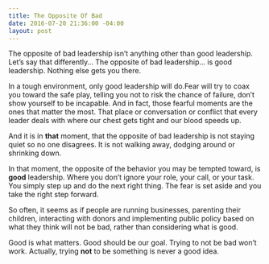 ```yaml
---
title: The Opposite Of Bad
date: 2016-07-20 21:36:00 -04:00
layout: post
---
```


The opposite of bad leadership isn’t anything other than good leadership. Let’s say that differently… The opposite of bad leadership… is good leadership. Nothing else gets you there.

In a tough environment, only good leadership will do.Fear will try to coax you toward the safe play, telling you not to risk the chance of failure, don’t show yourself to be incapable. And in fact, those fearful moments are the ones that matter the most. That place or conversation or conflict that every leader deals with where our chest gets tight and our blood speeds up. 

And it is in **that** moment, that the opposite of bad leadership is not staying quiet so no one disagrees. It is not walking away, dodging around or shrinking down. 

In that moment, the opposite of the behavior you may be tempted toward, is **good** leadership. Where you don’t ignore your role, your call, or your task. You simply step up and do the next right thing. The fear is set aside and you take the right step forward.

So often, it seems as if people are running businesses, parenting their children, interacting with donors and implementing public policy based on what they think will not be bad, rather than considering what is good.

Good is what matters. Good should be our goal. Trying to not be bad won’t work. Actually, trying **not** to be something is never a good idea.

 